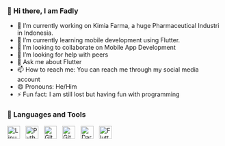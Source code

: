 ### 👋 Hi there, I am Fadly

- 💊 I’m currently working on Kimia Farma, a huge Pharmaceutical Industri in Indonesia.
- 🦋 I’m currently learning mobile development using Flutter.
- 👀 I’m looking to collaborate on Mobile App Development
- 🤔 I’m looking for help with peers
- 💬 Ask me about Flutter
- 📫 How to reach me: You can reach me through my social media account
- 😄 Pronouns: He/Him
- ⚡ Fun fact: I am still lost but having fun with programming 

### 🧰 Languages and Tools

<img align="left" alt="Linux" width="30px" style="padding-right:10px;" src="https://cdn.jsdelivr.net/gh/devicons/devicon/icons/linux/linux-original.svg" />
<img align="left" alt="Python" width="30px" style="padding-right:10px;" src="https://cdn.jsdelivr.net/gh/devicons/devicon/icons/python/python-plain.svg" />
<img align="left" alt="Git" width="30px" style="padding-right:10px;" src="https://cdn.jsdelivr.net/gh/devicons/devicon/icons/git/git-original.svg" />
<img align="left" alt="GitHub" width="30px" style="padding-right:10px;" src="https://cdn.jsdelivr.net/gh/devicons/devicon/icons/github/github-original.svg" />
<img align="left" alt="Dart" width="30px" style="padding-right:10px;" src="https://uxwing.com/wp-content/themes/uxwing/download/brands-and-social-media/dart-programming-language-icon.png" />
<img align="left" alt="Flutter" width="30px" style="padding-right:10px;" src="https://encrypted-tbn0.gstatic.com/images?q=tbn:ANd9GcQEYQCiTOgAqtPES7io8G4vMXZNrSJImPPk7Q&usqp=CAU" />




